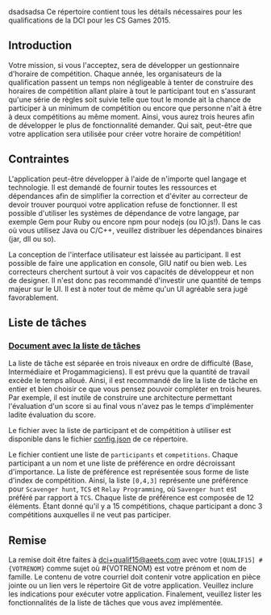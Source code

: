 dsadsadsa
Ce répertoire contient tous les détails nécessaires pour les qualifications de
la DCI pour les CS Games 2015.

## Introduction

Votre mission, si vous l'acceptez, sera de développer un gestionnaire d'horaire
de compétition. Chaque année, les organisateurs de la qualification passent un temps
non négligeable à tenter de construire des horaires de compétition allant plaire
à tout le participant tout en s'assurant qu'une série de règles soit suivie telle que
tout le monde ait la chance de participer à un minimum de compétition ou encore que
personne n'ait à être à deux compétitions au même moment. Ainsi, vous aurez
trois heures afin de développer le plus de fonctionnalité demander. Qui sait,
peut-être que votre application sera utilisée pour créer votre horaire de
compétition!

## Contraintes

L'application peut-être développer à l'aide de n'importe quel langage et
technologie. Il est demandé de fournir toutes les ressources et dépendances
afin de simplifier la correction et d'éviter au correcteur de devoir trouver
pourquoi votre application refuse de fonctionner. Il est possible d'utiliser
les systèmes de dépendance de votre langage, par exemple Gem pour Ruby ou
encore npm pour nodejs (ou IO.js!). Dans le cas où vous utilisez Java ou C/C++,
veuillez distribuer les dépendances binaires (jar, dll ou so).

La conception de l'interface utilisateur est laissée au participant. Il est
possible de faire une application en console, GIU natif ou bien web. Les
correcteurs cherchent surtout à voir vos capacités de développeur et non de
designer. Il n'est donc pas recommandé d'investir une quantité de temps
majeur sur le UI. Il est à noter tout de même qu'un UI agréable sera jugé
favorablement.

## Liste de tâches

### [Document avec la liste de tâches](https://docs.google.com/spreadsheets/d/1BhsLXHFDRD98nxk1CNq4UHS2OKcykadmUC0MQu_z58k/edit?usp=sharing)

La liste de tâche est séparée en trois niveaux en ordre de difficulté (Base,
Intermédiaire et Progammagiciens). Il est prévu que la quantité de travail
excède le temps alloué. Ainsi, il est recommandé de lire la liste de tâche
en entier et bien choisir ce que vous pensez pouvoir compléter en trois
heures. Par exemple, il est inutile de construire une architecture permettant
l'évaluation d'un score si au final vous n'avez pas le temps d'implémenter
ladite évaluation du score.

Le fichier avec la liste de participant et de compétition à utiliser est
disponible dans le fichier [config.json](https://github.com/dciets/qualif_csgames_2015/blob/master/config.json) de ce répertoire.

Le fichier contient une liste de `participants` et `competitions`. Chaque participant
a un nom et une liste de préférence en ordre décroissant d'importance. La liste
de préférence est représentée sous forme de liste d'index de compétition. Ainsi,
la liste `[0,4,3]` représente une préférence pour `Scavenger hunt`, `TCS` et `Relay Programming`,
où `Savenger hunt` est préféré par rapport à `TCS`. Chaque liste de préférence est composée de
12 éléments. Étant donné qu'il y a 15 compétitions, chaque participant a donc 3 compétitions
auxquelles il ne veut pas participer.

## Remise

La remise doit être faites à [dci+qualif15@aeets.com](mailto:dci+qualif15@aeets.com) avec votre
`[QUALIF15] #{VOTRENOM}` comme sujet où #{VOTRENOM} est votre prénom et nom
de famille. Le contenu de votre courriel doit contenir votre application en pièce
jointe ou un lien vers le répertoire Git de votre application. Veuillez inclure
les indications pour exécuter votre application. Finalement, veuillez lister
les fonctionnalités de la liste de tâches que vous avez implémentée.

